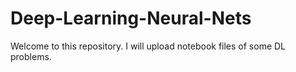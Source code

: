 # Deep-Learning-Neural-Nets
Welcome to this repository.
I will upload notebook files of some DL problems.
